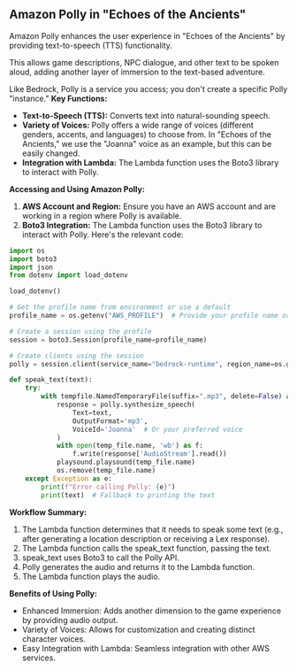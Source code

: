 ## Amazon Polly in "Echoes of the Ancients"

Amazon Polly enhances the user experience in "Echoes of the Ancients" by providing text-to-speech (TTS) functionality. <p>This allows game descriptions, NPC dialogue, and other text to be spoken aloud, adding another layer of immersion to the text-based adventure.<p>
Like Bedrock, Polly is a service you access; you don't create a specific Polly "instance."
**Key Functions:**

*   **Text-to-Speech (TTS):** Converts text into natural-sounding speech.
*   **Variety of Voices:** Polly offers a wide range of voices (different genders, accents, and languages) to choose from. In "Echoes of the Ancients," we use the "Joanna" voice as an example, but this can be easily changed.
*   **Integration with Lambda:** The Lambda function uses the Boto3 library to interact with Polly.

**Accessing and Using Amazon Polly:**

1.  **AWS Account and Region:** Ensure you have an AWS account and are working in a region where Polly is available.
2.  **Boto3 Integration:** The Lambda function uses the Boto3 library to interact with Polly. Here's the relevant code:

```python
import os
import boto3
import json
from dotenv import load_dotenv

load_dotenv()

# Get the profile name from environment or use a default
profile_name = os.getenv("AWS_PROFILE")  # Provide your profile name or set it in .env

# Create a session using the profile
session = boto3.Session(profile_name=profile_name)

# Create clients using the session
polly = session.client(service_name="bedrock-runtime", region_name=os.getenv("region"))

def speak_text(text):
    try:
        with tempfile.NamedTemporaryFile(suffix=".mp3", delete=False) as temp_file:
            response = polly.synthesize_speech(
                Text=text,
                OutputFormat='mp3',
                VoiceId='Joanna'  # Or your preferred voice
            )
            with open(temp_file.name, 'wb') as f:
                f.write(response['AudioStream'].read())
            playsound.playsound(temp_file.name)
            os.remove(temp_file.name)
    except Exception as e:
        print(f"Error calling Polly: {e}")
        print(text)  # Fallback to printing the text
```
**Workflow Summary:**
1.    The Lambda function determines that it needs to speak some text (e.g., after generating a location description or receiving a Lex response).
2.    The Lambda function calls the speak_text function, passing the text.
3. speak_text uses Boto3 to call the Polly API.
4.    Polly generates the audio and returns it to the Lambda function.
5.    The Lambda function plays the audio.

**Benefits of Using Polly:**
*    Enhanced Immersion: Adds another dimension to the game experience by providing audio output.
*    Variety of Voices: Allows for customization and creating distinct character voices.
*    Easy Integration with Lambda: Seamless integration with other AWS services.
